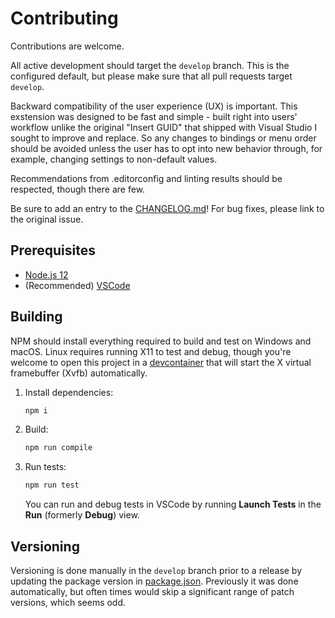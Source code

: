 # Contributing

Contributions are welcome.

All active development should target the `develop` branch. This is the configured default, but please make sure that all pull requests target `develop`.

Backward compatibility of the user experience (UX) is important. This exstension was designed to be fast and simple - built right into users' workflow unlike the original "Insert GUID" that shipped with Visual Studio I sought to improve and replace. So any changes to bindings or menu order should be avoided unless the user has to opt into new behavior through, for example, changing settings to non-default values.

Recommendations from .editorconfig and linting results should be respected, though there are few.

Be sure to add an entry to the [CHANGELOG.md](CHANGELOG.md)! For bug fixes, please link to the original issue.

## Prerequisites

* [Node.js 12](https://nodejs.org)
* (Recommended) [VSCode](https://code.visualstudio.com)

## Building

NPM should install everything required to build and test on Windows and macOS. Linux requires running X11 to test and debug, though you're welcome to open this project in a [devcontainer](https://code.visualstudio.com/docs/remote/containers) that will start the X virtual framebuffer (Xvfb) automatically.

1. Install dependencies:
   ```bash
   npm i
   ```
2. Build:
   ```bash
   npm run compile
   ```
3. Run tests:
   ```bash
   npm run test
   ```
   You can run and debug tests in VSCode by running **Launch Tests** in the **Run** (formerly **Debug**) view.

## Versioning

Versioning is done manually in the `develop` branch prior to a release by updating the package version in [package.json](package.json). Previously it was done automatically, but often times would skip a significant range of patch versions, which seems odd.
